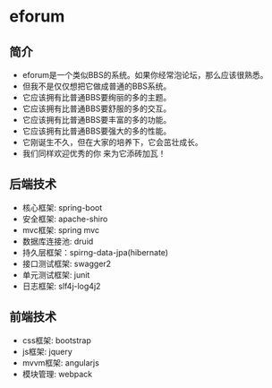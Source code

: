 # eforum
## 简介
* eforum是一个类似BBS的系统。如果你经常泡论坛，那么应该很熟悉。
* 但我不是仅仅想把它做成普通的BBS系统。
* 它应该拥有比普通BBS要绚丽的多的主题。
* 它应该拥有比普通BBS要舒服的多的交互。
* 它应该拥有比普通BBS要丰富的多的功能。
* 它应该拥有比普通BBS要强大的多的性能。
* 它刚诞生不久，但在大家的培养下，它会茁壮成长。
* 我们同样欢迎优秀的你 来为它添砖加瓦！

## 后端技术
* 核心框架: spring-boot
* 安全框架: apache-shiro
* mvc框架: spring mvc
* 数据库连接池: druid
* 持久层框架：spirng-data-jpa(hibernate)
* 接口测试框架: swagger2
* 单元测试框架: junit
* 日志框架: slf4j-log4j2

## 前端技术
* css框架: bootstrap
* js框架: jquery
* mvvm框架: angularjs
* 模块管理: webpack